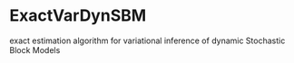 # ExactVarDynSBM
exact estimation algorithm for variational inference of dynamic Stochastic Block Models
